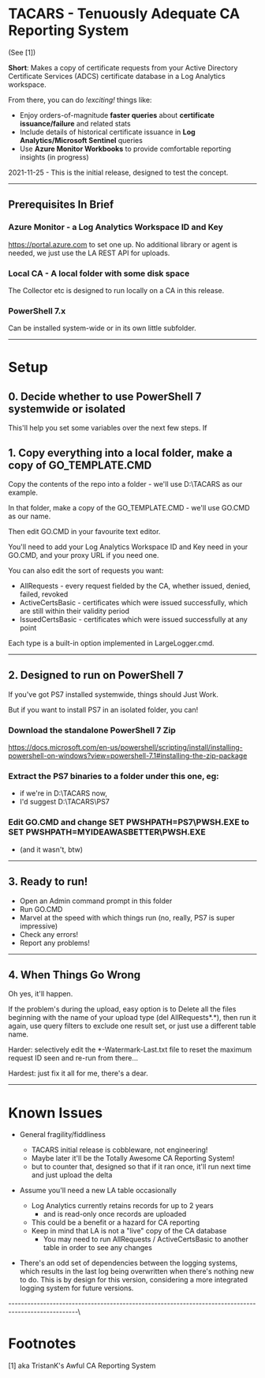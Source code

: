 # TACARS - Tenuously Adequate CA Reporting System
(See [1])

**Short**: Makes a copy of certificate requests from your Active Directory Certificate Services (ADCS) 
certificate database in a Log Analytics workspace.

From there, you can do *!exciting!* things like:
- Enjoy orders-of-magnitude **faster queries** about **certificate issuance/failure** and related stats
- Include details of historical certificate issuance in **Log Analytics/Microsoft Sentinel** queries
- Use **Azure Monitor Workbooks** to provide comfortable reporting insights (in progress) 

2021-11-25 - This is the initial release, designed to test the concept.
 
----------------------------------------------------------------------------------------------------
## Prerequisites In Brief
### Azure Monitor - a Log Analytics Workspace ID and Key
https://portal.azure.com to set one up.
No additional library or agent is needed, we just use the LA REST API for uploads.

### Local CA - A local folder with some disk space
The Collector etc is designed to run locally on a CA in this release.

### PowerShell 7.x
Can be installed system-wide or in its own little subfolder.

----------------------------------------------------------------------------------------------------
# Setup

## 0. Decide whether to use PowerShell 7 systemwide or isolated
This'll help you set some variables over the next few steps.
If 
## 1. Copy everything into a local folder, make a copy of GO_TEMPLATE.CMD

Copy the contents of the repo into a folder - we'll use D:\TACARS as our example.

In that folder, make a copy of the GO_TEMPLATE.CMD - we'll use GO.CMD as our name.

Then edit GO.CMD in your favourite text editor.

You'll need to add your Log Analytics Workspace ID and Key need in your GO.CMD, and your proxy URL if you need one.

You can also edit the sort of requests you want: 
 - AllRequests          - every request fielded by the CA, whether issued, denied, failed, revoked 
 - ActiveCertsBasic     - certificates which were issued successfully, which are still within their validity period
 - IssuedCertsBasic     - certificates which were issued successfully at any point

Each type is a built-in option implemented in LargeLogger.cmd.

----------------------------------------------------------------------------------------------------
## 2. Designed to run on PowerShell 7

If you've got PS7 installed systemwide, things should Just Work.

But if you want to install PS7 in an isolated folder, you can!

### Download the standalone PowerShell 7 Zip
https://docs.microsoft.com/en-us/powershell/scripting/install/installing-powershell-on-windows?view=powershell-7.1#installing-the-zip-package

### Extract the PS7 binaries to a folder under this one, eg:
  - if we're in D:\TACARS now, 
  - I'd suggest D:\TACARS\PS7

### Edit GO.CMD and change SET PWSHPATH=PS7\PWSH.EXE to SET PWSHPATH=MYIDEAWASBETTER\PWSH.EXE
  - (and it wasn't, btw)

----------------------------------------------------------------------------------------------------
## 3. Ready to run! 

- Open an Admin command prompt in this folder
- Run GO.CMD
- Marvel at the speed with which things run (no, really, PS7 is super impressive)
- Check any errors!
- Report any problems!

----------------------------------------------------------------------------------------------------
## 4. When Things Go Wrong

Oh yes, it'll happen.

If the problem's during the upload, easy option is to Delete all the files beginning with the name 
of your upload type (del AllRequests*.*), then run it again, use query filters to exclude one result 
set, or just use a different table name.

Harder: selectively edit the *-Watermark-Last.txt file to reset the maximum request ID seen 
and re-run from there...

Hardest: just fix it all for me, there's a dear.

----------------------------------------------------------------------------------------------------
# Known Issues

- General fragility/fiddliness 
  - TACARS initial release is cobbleware, not engineering!
  - Maybe later it'll be the Totally Awesome CA Reporting System!
  - but to counter that, designed so that if it ran once, it'll run next time and just upload the delta

- Assume you'll need a new LA table occasionally
  - Log Analytics currently retains records for up to 2 years
    - and is read-only once records are uploaded
  - This could be a benefit or a hazard for CA reporting
  - Keep in mind that LA is not a "live" copy of the CA database
    - You may need to run AllRequests / ActiveCertsBasic to another table in order to see any changes 

- There's an odd set of dependencies between the logging systems, which results in the last log
  being overwritten when there's nothing new to do. This is by design for this version, considering a
  more integrated logging system for future versions.

----------------------------------------------------------------------------------------------------\
# Footnotes
[1] aka TristanK's Awful CA Reporting System